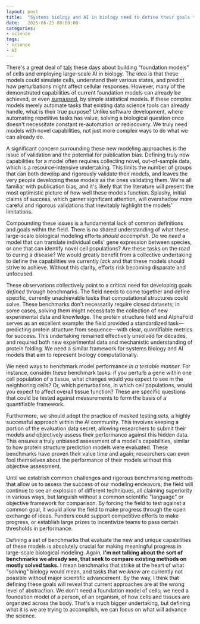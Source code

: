 ```yaml
---
layout: post
title:  "Systems biology and AI in biology need to define their goals through benchmarks"
date:   2025-06-25 08:00:00
categories:
- science
tags:
- science
- AI
---
```

There's a great deal of [talk](https://chanzuckerberg.com/blog/all-in-on-biology-and-ai/) these days about building "foundation models" of cells and employing large-scale AI in biology. The idea is that these models could simulate cells, understand their various states, and predict how perturbations might affect cellular responses. However, many of the demonstrated capabilities of current foundation models can already be achieved, or even [surpassed](https://genomebiology.biomedcentral.com/articles/10.1186/s13059-025-03574-x), by simple statistical models. If these complex models merely automate tasks that existing data science tools can already handle, what is their true purpose? Unlike software development, where automating repetitive tasks has value, solving a biological question once doesn't necessitate constant re-automation or rediscovery. We truly need models with novel capabilities, not just more complex ways to do what we can already do.

A significant concern surrounding these new modeling approaches is the issue of validation and the potential for publication bias. Defining truly new capabilities for a model often requires collecting novel, out-of-sample data, which is a resource-intensive undertaking. This limits the number of groups that can both develop and rigorously validate their models, and leaves the very people developing these models as the ones validating them. We're all familiar with publication bias, and it's likely that the literature will present the most optimistic picture of how well these models function. Splashy, initial claims of success, which garner significant attention, will overshadow more careful and rigorous validations that inevitably highlight the models' limitations.

Compounding these issues is a fundamental lack of common definitions and goals within the field. There is no shared understanding of what these large-scale biological modeling efforts _should accomplish_. Do we _need_ a model that can translate individual cells' gene expression between species, or one that can identify novel cell populations? Are these tasks on the road to curing a disease? We would greatly benefit from a collective undertaking to define the capabilities we currently _lack_ and that these models should strive to achieve. Without this clarity, efforts risk becoming disparate and unfocused.

These observations collectively point to a critical need for developing goals _defined_ through benchmarks. The field needs to come together and define specific, currently unachievable tasks that computational structures could solve. These benchmarks don't necessarily require closed datasets; in some cases, solving them might necessitate the collection of new experimental data and knowledge. The protein structure field and AlphaFold serves as an excellent example: the field provided a standardized task—predicting protein structure from sequence—with clear, quantifiable metrics for success. This undertaking remained effectively unsolved for decades, and required both new experimental data and mechanistic understanding of protein folding. We need a similar framework for systems biology and AI models that aim to represent biology computationally.

We need ways to benchmark model performance _in a testable manner_. For instance, consider these benchmark tasks: if you perturb a gene within one cell population of a tissue, what changes would you expect to see in the neighboring cells? Or, which perturbations, in which cell populations, would you expect to affect overall tissue function? These are specific questions that could be tested against measurements to form the basis of a quantifiable framework.

Furthermore, we should adopt the practice of masked testing sets, a highly successful approach within the AI community. This involves keeping a portion of the evaluation data secret, allowing researchers to submit their models and objectively assess their performance against this hidden data. This ensures a truly unbiased assessment of a model's capabilities, similar to how protein structure prediction models were evaluated. These benchmarks have proven their value time and again; researchers can even fool themselves about the performance of their models without this objective assessment.

Until we establish common challenges and rigorous benchmarking methods that allow us to assess the success of our modeling endeavors, the field will continue to see an explosion of different techniques, all claiming superiority in various ways, but languish without a common scientific "language" or objective framework for comparison. By forcing the field to test against a common goal, it would allow the field to make progress through the open exchange of ideas. Funders could support competitive efforts to make progress, or establish large prizes to incentivize teams to pass certain thresholds in performance.

Defining a set of benchmarks that evaluate the new and unique capabilities of these models is absolutely crucial for making meaningful progress in large-scale biological modeling. Again, **I'm not talking about the sort of benchmarks we already see, that seek to compare existing methods on mostly solved tasks.** I mean benchmarks that strike at the heart of what "solving" biology would mean, and tasks that we _know_ are currently not possible without major scientific advancement. By the way, I think that defining these goals will reveal that current approaches are at the wrong level of abstraction. We don't need a foundation model of cells; we need a foundation model of a person, of an organism, of how cells and tissues are organized across the body. That's a much bigger undertaking, but defining what it is we are trying to accomplish, we can focus on what will advance the science.
